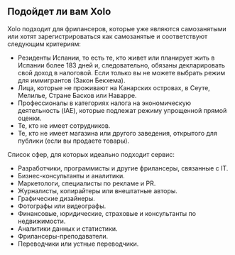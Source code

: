 ## Подойдет ли вам Xolo

Xolo подходит для фрилансеров, которые уже являются самозанятыми или хотят зарегистрироваться как самозанятые и
соответствуют следующим критериям:

- Резиденты Испании, то есть те, кто живет или планирует жить в Испании более 183 дней и, следовательно, обязаны
  декларировать свой доход в налоговой. Если только вы не можете выбрать режим для иммигрантов (Закон Бекхема).
- Лица, которые не проживают на Канарских островах, в Сеуте, Мелилье, Стране Басков или Наварре.
- Профессионалы в категориях налога на экономическую деятельность (IAE), которые подлежат режиму упрощенной прямой
  оценки.
- Те, кто не имеет сотрудников.
- Те, кто не имеет магазина или другого заведения, открытого для публики (если вы продаете товары).

Список сфер, для которых идеально подходит сервис:

- Разработчики, программисты и другие фрилансеры, связанные с IT.
- Бизнес-консультанты и аналитики.
- Маркетологи, специалисты по рекламе и PR.
- Журналисты, копирайтеры или внештатные авторы.
- Графические дизайнеры.
- Фотографы или видеографы.
- Финансовые, юридические, страховые и консультанты по недвижимости.
- Аналитики данных и статистики.
- Фрилансеры-преподаватели.
- Переводчики или устные переводчики.
